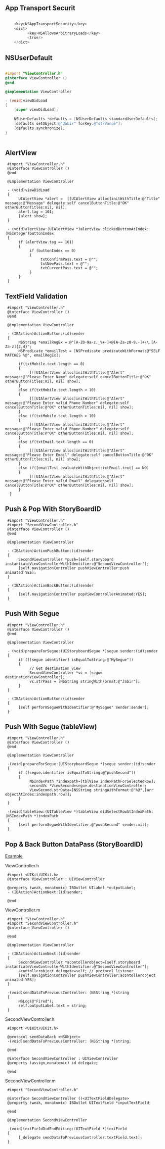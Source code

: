 <h2>App Transport Securit</h2>

```objective-c

    <key>NSAppTransportSecurity</key>
    <dict>
          <key>NSAllowsArbitraryLoads</key>
          <true/>
    </dict>
```
<h2>NSUserDefault</h2>

```objective-c

#import "ViewController.h"
@interface ViewController ()
@end

@implementation ViewController

- (void)viewDidLoad
{
    [super viewDidLoad];
    
    NSUserDefaults *defaults = [NSUserDefaults standardUserDefaults];
    [defaults setObject:@"Jabir" forKey:@"strVanue"];
    [defaults synchronize];
}
     
```

<h2>AlertView</h2>

     #import "ViewController.h"
     @interface ViewController ()
     @end
     
     @implementation ViewController
     
     - (void)viewDidLoad 
     {     
          UIAlertView *alert =  [[UIAlertView alloc]initWithTitle:@"Title" message:@"Message" delegate:self cancelButtonTitle:@"OK" otherButtonTitles:nil, nil];
          alert.tag = 101;
          [alert show];
     }
     
     - (void)alertView:(UIAlertView *)alertView clickedButtonAtIndex:(NSInteger)buttonIndex
     {
          if (alertView.tag == 101)
          {
               if (buttonIndex == 0)
               {
                    txtConfirmPass.text = @"";
                    txtNewPass.text = @"";
                    txtCurrentPass.text = @"";
               }
          }
     }

<h2>TextField Validation</h2>

     #import "ViewController.h"
     @interface ViewController ()
     @end
     
     @implementation ViewController
     
     - (IBAction)ActionButton:(id)sender
     {
          NSString *emailRegEx = @"[A-Z0-9a-z._%+-]+@[A-Za-z0-9.-]+\\.[A-Za-z]{2,4}";
          NSPredicate *emailTest = [NSPredicate predicateWithFormat:@"SELF MATCHES %@", emailRegEx];
          
          if(txtMobile.text.length == 0)
          {
               [[[UIAlertView alloc]initWithTitle:@"Alert" message:@"Please Enter Name" delegate:self cancelButtonTitle:@"OK" otherButtonTitles:nil, nil] show];
          }
          else if(txtMobile.text.length < 10)
          {
               [[[UIAlertView alloc]initWithTitle:@"Alert" message:@"Please Enter valid Phone Number" delegate:self cancelButtonTitle:@"OK" otherButtonTitles:nil, nil] show];
          }
          else if(txtMobile.text.length > 10)
          {
               [[[UIAlertView alloc]initWithTitle:@"Alert" message:@"Please Enter valid Phone Number" delegate:self cancelButtonTitle:@"OK" otherButtonTitles:nil, nil] show];
          }
          else if(txtEmail.text.length == 0)
          {
               [[[UIAlertView alloc]initWithTitle:@"Alert" message:@"Please Enter Email" delegate:self cancelButtonTitle:@"OK" otherButtonTitles:nil, nil] show];
          }
          else if([emailTest evaluateWithObject:txtEmail.text] == NO)
          {
               [[[UIAlertView alloc]initWithTitle:@"Alert" message:@"Please Enter valid Email" delegate:self cancelButtonTitle:@"OK" otherButtonTitles:nil, nil] show];
          }
      }
          
<h2>Push & Pop With StoryBoardID</h2>
     
     #import "ViewController.h"
     #import "SecondViewController.h"
     @interface ViewController ()
     @end
     
     @implementation ViewController

     - (IBAction)ActionPushButton:(id)sender
     {
          SecondViewController *push=[self.storyboard instantiateViewControllerWithIdentifier:@"SecondViewController"];
          [self.navigationController pushViewController:push animated:YES];
     }
     
     - (IBAction)ActionBackButton:(id)sender
     {
          [self.navigationController popViewControllerAnimated:YES];
     }

<h2>Push With Segue</h2>

     #import "ViewController.h"
     @interface ViewController ()
     @end
     
     @implementation ViewController

     - (void)prepareForSegue:(UIStoryboardSegue *)segue sender:(id)sender
     {
          if ([[segue identifier] isEqualToString:@"MySegue"])
          {
               // Get destination view
               SecondViewController *vc = [segue destinationViewController];
               vc.strPass = [NSString stringWithFormat:@"Jabir"];
          }
     }
     
     - (IBAction)ActionButton:(id)sender
     {
          [self performSegueWithIdentifier:@"MySegue" sender:sender];
     }
    
<h2>Push With Segue (tableView)</h2>

     #import "ViewController.h"
     @interface ViewController ()
     @end
     
     @implementation ViewController
     
     -(void)prepareForSegue:(UIStoryboardSegue *)segue sender:(id)sender
     {
          if ([segue.identifier isEqualToString:@"pushSecond"]) 
          {
               NSIndexPath *indexpath=[tblView indexPathForSelectedRow];
               secondVc *ViewSecond=segue.destinationViewController;
               ViewSecond.strData=[NSString stringWithFormat:@"%@",[arr objectAtIndex:indexpath.row]];
          }
     }
     
     -(void)tableView:(UITableView *)tableView didSelectRowAtIndexPath:(NSIndexPath *)indexPath
     {
          [self performSegueWithIdentifier:@"pushSecond" sender:nil];
     }
     
<h2>Pop & Back Button DataPass (StoryBoardID)</h2>

[Example](https://iostpoint.wordpress.com/2016/06/25/pass-data-back-to-previous-viewcontroller/)

ViewController.h

     #import <UIKit/UIKit.h>
     @interface ViewController : UIViewController
     
     @property (weak, nonatomic) IBOutlet UILabel *outputLabel;
     - (IBAction)ActionNext:(id)sender;
     
     @end
     
ViewController.m
     
     #import "ViewController.h"
     #import "SecondViewController.h"
     @interface ViewController ()
     
     @end

     @implementation ViewController
     
     - (IBAction)ActionNext:(id)sender
     {
          SecondViewController *acontollerobject=[self.storyboard instantiateViewControllerWithIdentifier:@"SecondViewController"];
          acontollerobject.delegate=self; // protocol listener
          [self.navigationController pushViewController:acontollerobject animated:YES];
     }
     
     -(void)sendDataToPreviousController: (NSString *)string
     {
          NSLog(@"Fired");
          self.outputLabel.text = string;
     }
     
SecondViewController.h
     
     #import <UIKit/UIKit.h>

     @protocol sendDataBack <NSObject>
     -(void)sendDataToPreviousController: (NSString *)string;
     
     @end

     @interface SecondViewController : UIViewController
     @property (assign,nonatomic) id delegate;
     
     @end
     
SecondViewController.m

     #import "SecondViewController.h"

     @interface SecondViewController ()<UITextFieldDelegate>
     @property (weak, nonatomic) IBOutlet UITextField *inputTextField;
     
     @end

     @implementation SecondViewController

     -(void)textFieldDidEndEditing:(UITextField *)textField
     {
          [_delegate sendDataToPreviousController:textField.text];
     }
     
